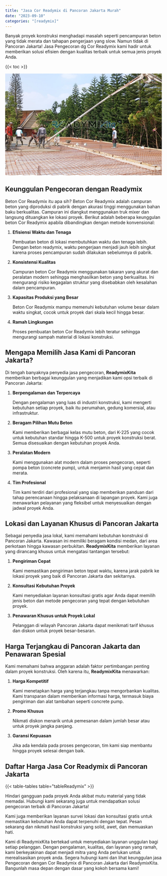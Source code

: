 ```yaml
---
title: "Jasa Cor Readymix di Pancoran Jakarta Murah"
date: "2023-09-10"
categories: "[readymix]"
---
```


Banyak proyek konstruksi menghadapi masalah seperti pencampuran beton yang tidak merata dan tahapan pengerjaan yang slow. Namun tidak di Pancoran Jakarta! Jasa Pengecoran dg Cor Readymix kami hadir untuk memberikan solusi efisien dengan kualitas terbaik untuk semua jenis proyek Anda.

{{< toc >}}

![Jasa Cor Readymix di Pancoran Jakarta Murah](/images/readymix/cor-readymix-20.jpg)

## Keunggulan Pengecoran dengan Readymix

Beton Cor Readymix itu apa sih? Beton Cor Readymix adalah campuran beton yang diproduksi di pabrik dengan akurasi tinggi menggunakan bahan baku berkualitas. Campuran ini diangkut menggunakan truk mixer dan langsung dituangkan ke lokasi proyek. Berikut adalah beberapa keunggulan beton Cor Readymix apabila dibandingkan dengan metode konvensional:

1. **Efisiensi Waktu dan Tenaga**

   Pembuatan beton di lokasi membutuhkan waktu dan tenaga lebih. Dengan beton readymix, waktu pengerjaan menjadi jauh lebih singkat karena proses pencampuran sudah dilakukan sebelumnya di pabrik.

2. **Konsistensi Kualitas**

   Campuran beton Cor Readymix menggunakan takaran yang akurat dan peralatan modern sehingga menghasilkan beton yang berkualitas. Ini mengurangi risiko kegagalan struktur yang disebabkan oleh kesalahan dalam pencampuran.

3. **Kapasitas Produksi yang Besar**

   Beton Cor Readymix mampu memenuhi kebutuhan volume besar dalam waktu singkat, cocok untuk proyek dari skala kecil hingga besar.

4. **Ramah Lingkungan**

   Proses pembuatan beton Cor Readymix lebih teratur sehingga mengurangi sampah material di lokasi konstruksi.

## Mengapa Memilih Jasa Kami di Pancoran Jakarta?

Di tengah banyaknya penyedia jasa pengecoran, **ReadymixKita** memberikan berbagai keunggulan yang menjadikan kami opsi terbaik di Pancoran Jakarta:

1. **Berpengalaman dan Terpercaya**

   Dengan pengalaman yang luas di industri konstruksi, kami mengerti kebutuhan setiap proyek, baik itu perumahan, gedung komersial, atau infrastruktur.

2. **Beragam Pilihan Mutu Beton**

   Kami memberikan berbagai kelas mutu beton, dari K-225 yang cocok untuk kebutuhan standar hingga K-500 untuk proyek konstruksi berat. Semua disesuaikan dengan kebutuhan proyek Anda.

3. **Peralatan Modern**

   Kami menggunakan alat modern dalam proses pengecoran, seperti pompa beton (concrete pump), untuk menjamin hasil yang cepat dan merata.

4. **Tim Profesional**

   Tim kami terdiri dari profesional yang siap memberikan panduan dari tahap perencanaan hingga pelaksanaan di lapangan proyek. Kami juga menawarkan pelayanan yang fleksibel untuk menyesuaikan dengan jadwal proyek Anda.

## Lokasi dan Layanan Khusus di Pancoran Jakarta

Sebagai penyedia jasa lokal, kami memahami kebutuhan konstruksi di Pancoran Jakarta. Kawasan ini memiliki beragam kondisi medan, dari area perkotaan hingga kawasan perbukitan. **ReadymixKita** memberikan layanan yang dirancang khusus untuk mengatasi tantangan tersebut:

1. **Pengiriman Cepat**

   Kami memastikan pengiriman beton tepat waktu, karena jarak pabrik ke lokasi proyek yang baik di Pancoran Jakarta dan sekitarnya.

2. **Konsultasi Kebutuhan Proyek**

   Kami menyediakan layanan konsultasi gratis agar Anda dapat memilih jenis beton dan metode pengecoran yang tepat dengan kebutuhan proyek.

3. **Penawaran Khusus untuk Proyek Lokal**

   Pelanggan di wilayah Pancoran Jakarta dapat menikmati tarif khusus dan diskon untuk proyek besar-besaran.

## Harga Terjangkau di Pancoran Jakarta dan Penawaran Spesial

Kami memahami bahwa anggaran adalah faktor pertimbangan penting dalam proyek konstruksi. Oleh karena itu, **ReadymixKita** menawarkan:

1. **Harga Kompetitif**

   Kami menetapkan harga yang terjangkau tanpa mengorbankan kualitas. Kami transparan dalam memberikan informasi harga, termasuk biaya pengiriman dan alat tambahan seperti concrete pump.

2. **Promo Khusus**

   Nikmati diskon menarik untuk pemesanan dalam jumlah besar atau untuk proyek jangka panjang.

3. **Garansi Kepuasan**

   Jika ada kendala pada proses pengecoran, tim kami siap membantu hingga proyek selesai dengan baik.

## Daftar Harga Jasa Cor Readymix di Pancoran Jakarta

{{< table-tables table="tableReadymix" >}}

Hindari gangguan pada proyek Anda akibat mutu material yang tidak memadai. Hubungi kami sekarang juga untuk mendapatkan solusi pengecoran terbaik di Pancoran Jakarta!

Kami juga memberikan layanan survei lokasi dan konsultasi gratis untuk memastikan kebutuhan Anda dapat terpenuhi dengan tepat. Pesan sekarang dan nikmati hasil konstruksi yang solid, awet, dan memuaskan hati.

Kami di ReadymixKita bertekad untuk menyediakan layanan unggulan bagi setiap pelanggan. Dengan pengalaman, kualitas, dan layanan yang ramah, kami berkeyakinan dapat menjadi mitra yang Anda perlukan untuk merealisasikan proyek anda. Segera hubungi kami dan lihat keunggulan jasa Pengecoran dengan Cor Readymix di Pancoran Jakarta dari ReadymixKita. Bangunlah masa depan dengan dasar yang kokoh bersama kami!